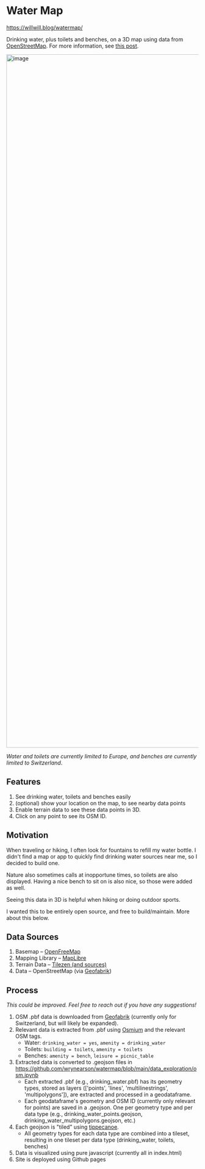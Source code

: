 # Water Map

https://willwill.blog/watermap/

Drinking water, plus toilets and benches, on a 3D map using data from [OpenStreetMap](https://www.openstreetmap.org/). For more information, see [this post](https://willwill.blog/watermap-project/).

<img width="1818" alt="image" src="https://github.com/user-attachments/assets/5970608d-1ee6-42f9-a4c7-986019b9a29e">

_Water and toilets are currently limited to Europe, and benches are currently limited to Switzerland_.

## Features

1. See drinking water, toilets and benches easily
2. (optional) show your location on the map, to see nearby data points
3. Enable terrain data to see these data points in 3D.
4. Click on any point to see its OSM ID.

## Motivation

When traveling or hiking, I often look for fountains to refill my water bottle. I didn't find a map or app to quickly find drinking water sources near me, so I decided to build one.

Nature also sometimes calls at inopportune times, so toilets are also displayed. Having a nice bench to sit on is also nice, so those were added as well.

Seeing this data in 3D is helpful when hiking or doing outdoor sports.

I wanted this to be entirely open source, and free to build/maintain. More about this below.

## Data Sources

1. Basemap – [OpenFreeMap](https://openfreemap.org/)
2. Mapping Library – [MapLibre](https://maplibre.org/)
3. Terrain Data – [Tilezen (and sources)](https://github.com/tilezen/joerd/blob/master/docs/attribution.md)
4. Data – OpenStreetMap (via [Geofabrik](https://www.geofabrik.de/en/index.html))

## Process

_This could be improved. Feel free to reach out if you have any suggestions!_

1. OSM .pbf data is downloaded from [Geofabrik](https://www.geofabrik.de/en/index.html) (currently only for Switzerland, but will likely be expanded).
2. Relevant data is extracted from .pbf using [Osmium](https://osmcode.org/osmium-tool/) and the relevant OSM tags.
   - Water: `drinking_water = yes`, `amenity = drinking_water`
   - Toilets: `building = toilets`, `amenity = toilets`
   - Benches: `amenity = bench`, `leisure = picnic_table`
3. Extracted data is converted to .geojson files in https://github.com/wrynearson/watermap/blob/main/data_exploration/osm.ipynb
   - Each extracted .pbf (e.g., drinking_water.pbf) has its geometry types, stored as layers (['points', 'lines', 'multilinestrings', 'multipolygons']), are extracted and processed in a geodataframe.
   - Each geodataframe's geometry and OSM ID (currently only relevant for points) are saved in a .geojson. One per geometry type and per data type (e.g., drinking_water_points.geojson, drinking_water_multipolygons.geojson, etc.)
4. Each geojson is "tiled" using [tippecanoe](https://github.com/felt/tippecanoe).
   - All geometry types for each data type are combined into a tileset, resulting in one tileset per data type (drinking_water, toilets, benches)
5. Data is visualized using pure javascript (currently all in index.html)
6. Site is deployed using Github pages
